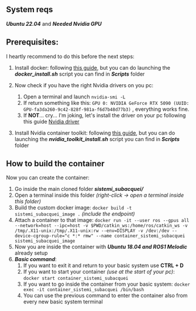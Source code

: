 ## System reqs
***Ubuntu 22.04*** and 
***Needed Nvidia GPU***

## Prerequisites:
I heartly recommend to do this before the next steps:
  1) Install docker: following [this guide](https://www.digitalocean.com/community/tutorials/how-to-install-and-use-docker-on-ubuntu-22-04), but you can do launching the ***docker_install.sh*** script you can find in ***Scripts*** folder
  2) Now check if you have the right Nvidia drivers on you pc:
       1) Open a terminal and launch ```nvidia-smi -L```
       2) If return something like this: ```GPU 0: NVIDIA GeForce RTX 5090 (UUID: GPU-fa3da260-9c42-828f-981a-f6d7b48d77b3)``` , everything works fine.
       3) If **NOT**... cry... I'm joking, let's install the driver on your pc following this guide [Nvidia driver](https://www.nvidia.it/Download/index.aspx?lang=it)
       
  3) Install Nvidia container toolkit: following [this guide](https://docs.nvidia.com/datacenter/cloud-native/container-toolkit/latest/install-guide.html), but you can do launching the ***nvidia_toolkit_install.sh*** script you can find in ***Scripts*** folder

## How to build the container
Now you can create the container:
  1) Go inside the main cloned folder ***sistemi_subacquei/***
  2) Open a terminal inside this folder *(right-click -> open a terminal inside this folder)*
  3) Build the custom docker image: ```docker build -t sistemi_subacquei_image .``` *(include the endpoint)*
  4) Attach a container to that image: ```docker run -it --user ros --gpus all --network=host --ipc=host -v $PWD/catkin_ws:/home/ros/catkin_ws -v /tmp/.X11-unix:/tmp/.X11-unix:rw --env=DISPLAY -v /dev:/dev --device-cgroup-rule="c *:* rmw" --name container_sistemi_subacquei sistemi_subacquei_image``` 
  5) Now you are inside the container with ***Ubuntu 18.04 and ROS1 Melodic*** already setup
  6) ***Basic command***:
     1) If you want to exit it and return to your basic system use **CTRL + D**
     2)  If you want to start your container *(use at the start of your pc)*: ```docker start container_sistemi_subacquei```
     3)  If you want to go inside the container from your basic system: ```docker exec -it container_sistemi_subacquei /bin/bash```
     4)  You can use the previous command to enter the container also from every new basic system terminal

